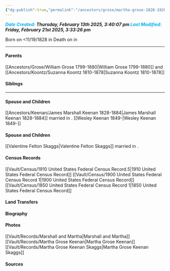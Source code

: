 ```yaml
---
{"dg-publish":true,"permalink":"/ancestors/grose/martha-grose-1828-1920/"}
---
```


***<font color="#00b0f0">Date Created:</font> Thursday, February 13th 2025, 3:40:07 pm*
*<font color="#00b0f0">Last Modified:</font> Friday, February 21st 2025, 3:33:26 pm***

Born on  <11/19/1828 in <!-- link to place -->
Death on <!-- link to date --> in <!-- link to place -->

---
#### Parents

[[Ancestors/Grose/William Grose 1799-1880\|William Grose 1799-1880]] and [[Ancestors/Koontz/Suzanna Koontz 1810-1878\|Suzanna Koontz 1810-1878]]
#### Siblings
<!-- Link to sibling -->

---
#### Spouse and Children
[[Ancestors/Keenan/James Marshall Keenan 1828-1884\|James Marshall Keenan 1828-1884]] married <!-- link to date --> in <!-- link to place -->.
[[Wesley Keenan 1849-\|Wesley Keenan 1849-]]

#### Spouse and Children
[[Valentine Felton Skaggs\|Valentine Felton Skaggs]] married <!-- link to date --> in <!-- link to place -->.

#### Census Records
[[Vault/Census/1910 United States Federal Census Record.5\|1910 United States Federal Census Record]]
[[Vault/Census/1900 United States Federal Census Record 1\|1900 United States Federal Census Record]]
[[Vault/Census/1850 United States Federal Census Record 1\|1850 United States Federal Census Record]]
#### Land Transfers

#### Biography

#### Photos
[[Vault/Records/Marshall and Martha\|Marshall and Martha]]
[[Vault/Records/Martha Grose Keenan\|Martha Grose Keenan]]
[[Vault/Records/Martha Grose Keenan Skaggs\|Martha Grose Keenan Skaggs]]
#### Sources

